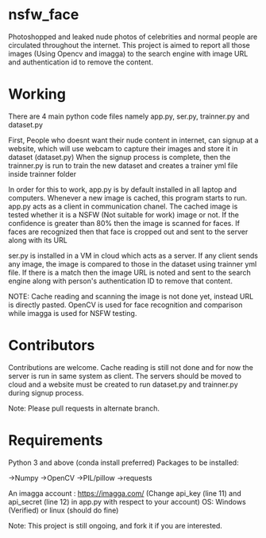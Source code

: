 # nsfw_face
Photoshopped and leaked nude photos of celebrities and normal people are circulated throughout the internet. This project is aimed to report all those images (Using Opencv and imagga) to the search engine with image URL and authentication id to remove the content.

# Working
There are 4 main python code files namely app.py, ser.py, trainner.py and dataset.py

First, People who doesnt want their nude content in internet, can signup at a website, which will use webcam to capture their images and store it in dataset (dataset.py)
When the signup process is complete, then the trainner.py is run to train the new dataset and creates a trainer yml file inside trainner folder

In order for this to work, app.py is by default installed in all laptop and computers. Whenever a new image is cached, this program starts to run. app.py acts as a client in communication chanel. The cached image is tested whether it is a NSFW (Not suitable for work) image or not. If the confidence is greater than 80% then the image is scanned for faces. If faces are recognized then that face is cropped out and sent to the server along with its URL

ser.py is installed in a VM in cloud which acts as a server. If any client sends any image, the image is compared to those in the dataset using trainner yml file. If there is a match then the image URL is noted and sent to the search engine along with person's authentication ID to remove that content.

NOTE: Cache reading and scanning the image is not done yet, instead URL is directly pasted.
OpenCV is used for face recognition and comparison while imagga is used for NSFW testing.

# Contributors
Contributions are welcome. Cache reading is still not done and for now the server is run in same system as client. The servers should be moved to cloud and a website must be created to run dataset.py and trainner.py during signup process.

Note: Please pull requests in alternate branch.

# Requirements
Python 3 and above (conda install preferred)
Packages to be installed:

->Numpy
->OpenCV
->PIL/pillow
->requests

An imagga account : https://imagga.com/ (Change api_key (line 11) and api_secret (line 12) in app.py with respect to your account)
OS: Windows (Verified) or linux (should do fine)

Note: This project is still ongoing, and fork it if you are interested.
